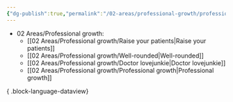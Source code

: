 ```yaml
---
{"dg-publish":true,"permalink":"/02-areas/professional-growth/professional-growth/","noteIcon":"","created":"2025-01-01T05:29:27.442+01:00","updated":"2025-01-01T06:07:11.248+01:00"}
---
```


- 02 Areas/Professional growth: 
    - [[02 Areas/Professional growth/Raise your patients\|Raise your patients]]
    - [[02 Areas/Professional growth/Well-rounded\|Well-rounded]]
    - [[02 Areas/Professional growth/Doctor lovejunkie\|Doctor lovejunkie]]
    - [[02 Areas/Professional growth/Professional growth\|Professional growth]]


{ .block-language-dataview}